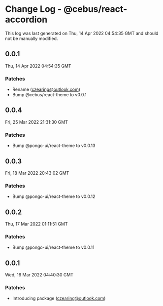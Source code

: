 # Change Log - @cebus/react-accordion

This log was last generated on Thu, 14 Apr 2022 04:54:35 GMT and should not be manually modified.

<!-- Start content -->

## 0.0.1

Thu, 14 Apr 2022 04:54:35 GMT

### Patches

- Rename (czearing@outlook.com)
- Bump @cebus/react-theme to v0.0.1

## 0.0.4

Fri, 25 Mar 2022 21:31:30 GMT

### Patches

- Bump @pongo-ui/react-theme to v0.0.13

## 0.0.3

Fri, 18 Mar 2022 20:43:02 GMT

### Patches

- Bump @pongo-ui/react-theme to v0.0.12

## 0.0.2

Thu, 17 Mar 2022 01:11:51 GMT

### Patches

- Bump @pongo-ui/react-theme to v0.0.11

## 0.0.1

Wed, 16 Mar 2022 04:40:30 GMT

### Patches

- Introducing package (czearing@outlook.com)
